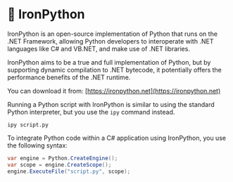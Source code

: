 # 🔗 IronPython

IronPython is an open-source implementation of Python that runs on the .NET Framework, allowing Python developers to interoperate with .NET languages like C# and VB.NET, and make use of .NET libraries. 

IronPython aims to be a true and full implementation of Python, but by supporting dynamic compilation to .NET bytecode, it potentially offers the performance benefits of the .NET runtime.

You can download it from: [https://ironpython.net](https://ironpython.net)

Running a Python script with IronPython is similar to using the standard Python interpreter, but you use the `ipy` command instead.

```shell
ipy script.py
```

To integrate Python code within a C# application using IronPython, you use the following syntax:

```csharp
var engine = Python.CreateEngine();
var scope = engine.CreateScope();
engine.ExecuteFile("script.py", scope);
```
